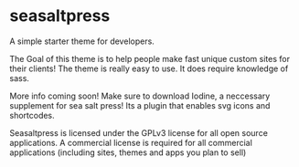 # seasaltpress
A simple starter theme for developers.

The Goal of this theme is to help people make fast unique custom sites for their clients!
The theme is really easy to use. It does require knowledge of sass.

More info coming soon!
Make sure to download Iodine, a neccessary supplement for sea salt press! Its a plugin that enables svg icons and shortcodes.

Seasaltpress is licensed under the GPLv3 license for all open source applications. 
A commercial license is required for all commercial applications (including sites, themes and apps you plan to sell)
